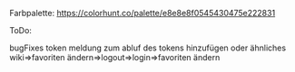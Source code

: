 Farbpalette: https://colorhunt.co/palette/e8e8e8f0545430475e222831

ToDo:

bugFixes
token meldung zum abluf des tokens hinzufügen oder ähnliches
wiki=>favoriten ändern=>logout=>login=>favoriten ändern
